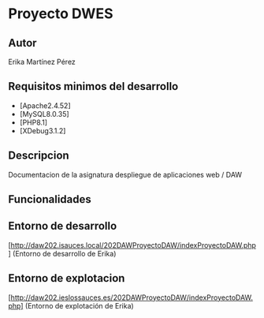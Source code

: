 # Proyecto DWES
## Autor
Erika Martínez Pérez
## Requisitos minimos del desarrollo
- [Apache2.4.52]
- [MySQL8.0.35]
- [PHP8.1]
- [XDebug3.1.2]
## Descripcion
Documentacion de la asignatura despliegue de aplicaciones web / DAW
## Funcionalidades
## Entorno de desarrollo
[http://daw202.isauces.local/202DAWProyectoDAW/indexProyectoDAW.php]
(Entorno de desarrollo de Erika)
## Entorno de explotacion
[http://daw202.ieslossauces.es/202DAWProyectoDAW/indexProyectoDAW.php]
(Entorno de explotación de Erika)